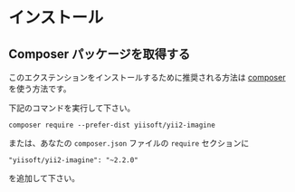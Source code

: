 インストール
============

## Composer パッケージを取得する

このエクステンションをインストールするために推奨される方法は [composer](https://getcomposer.org/download/) を使う方法です。

下記のコマンドを実行して下さい。

```
composer require --prefer-dist yiisoft/yii2-imagine
```

または、あなたの `composer.json` ファイルの `require` セクションに

```
"yiisoft/yii2-imagine": "~2.2.0"
```

を追加して下さい。
